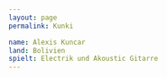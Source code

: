```yaml
---
layout: page
permalink: Kunki

name: Alexis Kuncar
land: Bolivien
spielt: Electrik und Akoustic Gitarre
---
```

